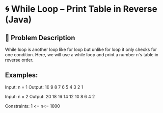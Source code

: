 # 🌀 While Loop – Print Table in Reverse (Java)

## 🧠 Problem Description
While loop is another loop like for loop but unlike for loop it only checks for one condition. 
Here, we will use a while loop and print a number n's table in reverse order.

## Examples:

Input: n = 1
Output: 10 9 8 7 6 5 4 3 2 1

Input: n = 2
Output: 20 18 16 14 12 10 8 6 4 2

Constraints:
1 <= n<= 1000
